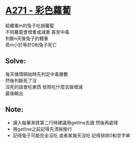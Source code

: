 # [A271 - 彩色蘿蔔](https://zerojudge.tw/ShowProblem?problemid=a271)

給體重m的兔子吃胡蘿蔔  
不同蘿蔔會增重或減重 甚至中毒  
判斷n天後兔子的體重  
若m小於等於0則兔子死亡

## Solve:
每天循環開始時先判定中毒層數  
然後判斷死了沒  
沒死的話會吃東西 依照吃什麼去做增減  
最後輸出

## Note:
- 讀入每筆測資第二行時建議用getline去讀 然後再處理
- 用getline之前記得先清掉換行
- 記得兔子可能完全沒吃 或者某幾天沒吃 記得排除0和空字串